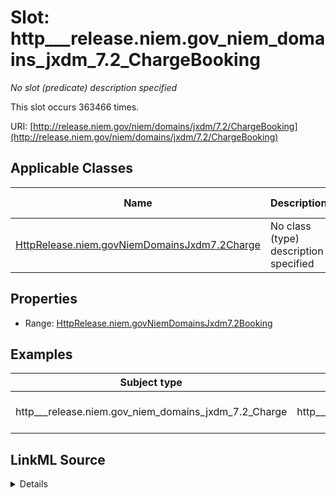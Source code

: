 

# Slot: http___release.niem.gov_niem_domains_jxdm_7.2_ChargeBooking


_No slot (predicate) description specified_






This slot occurs 363466 times.


URI: [http://release.niem.gov/niem/domains/jxdm/7.2/ChargeBooking](http://release.niem.gov/niem/domains/jxdm/7.2/ChargeBooking)



<!-- no inheritance hierarchy -->





## Applicable Classes

| Name | Description | Modifies Slot |
| --- | --- | --- |
| [HttpRelease.niem.govNiemDomainsJxdm7.2Charge](../classes/HttpRelease.niem.govNiemDomainsJxdm7.2Charge.md) | No class (type) description specified |  yes  |







## Properties

* Range: [HttpRelease.niem.govNiemDomainsJxdm7.2Booking](../classes/HttpRelease.niem.govNiemDomainsJxdm7.2Booking.md)






## Examples

| Subject type | Object type | Example subject | Example object | Occurrences |
| --- | --- | --- | --- | --- |
| http___release.niem.gov_niem_domains_jxdm_7.2_Charge | http___release.niem.gov_niem_domains_jxdm_7.2_Booking | scales:Charge/fulton-01-10000019 | scales:Booking/ga-fulton-01/10000019 | 363466 |




## LinkML Source

<details>

```yaml
name: http___release.niem.gov_niem_domains_jxdm_7.2_ChargeBooking
annotations:
  count:
    tag: count
    value: 363466
description: No slot (predicate) description specified
examples:
- object:
    example_object: scales:Booking/ga-fulton-01/10000019
    example_object_type: http___release.niem.gov_niem_domains_jxdm_7.2_Booking
    example_predicate: http://release.niem.gov/niem/domains/jxdm/7.2/ChargeBooking
    example_subject: scales:Charge/fulton-01-10000019
    example_subject_type: http___release.niem.gov_niem_domains_jxdm_7.2_Charge
from_schema: scales-kg
rank: 1000
slot_uri: http://release.niem.gov/niem/domains/jxdm/7.2/ChargeBooking
alias: http___release.niem.gov_niem_domains_jxdm_7.2_ChargeBooking
domain_of:
- http___release.niem.gov_niem_domains_jxdm_7.2_Charge
range: http___release.niem.gov_niem_domains_jxdm_7.2_Booking

```
</details>